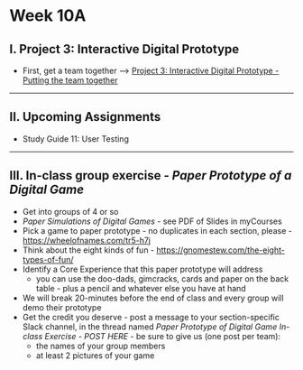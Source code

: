 # Week 10A

## I. Project 3: Interactive Digital Prototype
- First, get a team together --> [Project 3: Interactive Digital Prototype - Putting the team together](../documents/p3-put-team-together.md)

---

## II. Upcoming  Assignments

- Study Guide 11: User Testing

---

## III. In-class group exercise - *Paper Prototype of a Digital Game*
- Get into groups of 4 or so
- *Paper Simulations of Digital Games* - see PDF of Slides in myCourses
- Pick a game to paper prototype - no duplicates in each section, please - https://wheelofnames.com/tr5-h7j
- Think about the eight kinds of fun - https://gnomestew.com/the-eight-types-of-fun/
- Identify a Core Experience that this paper prototype will address
  - you can use the doo-dads, gimcracks, cards and paper on the back table - plus a pencil and whatever else you have at hand
- We will break 20-minutes before the end of class and every group will demo their prototype
- Get the credit you deserve - post a message to your section-specific Slack channel, in the thread named *Paper Prototype of Digital Game In-class Exercise - POST HERE* - be sure to give us (one post per team):
  - the names of your group members
  - at least 2 pictures of your game
